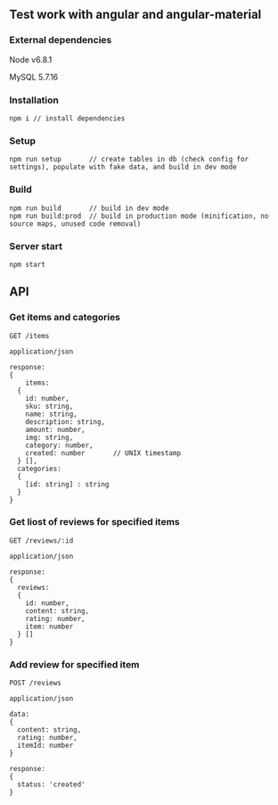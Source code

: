 ## Test work with angular and angular-material

### External dependencies
Node v6.8.1

MySQL 5.7.16

### Installation
```
npm i // install dependencies
```

### Setup
```
npm run setup       // create tables in db (check config for settings), populate with fake data, and build in dev mode
```

### Build
```
npm run build       // build in dev mode
npm run build:prod  // build in production mode (minification, no source maps, unused code removal)
```

### Server start
```
npm start
```


## API

### Get items and categories
```
GET /items

application/json

response:
{
	items:
  {
    id: number,
    sku: string,
    name: string,
    description: string,
    amount: number,
    img: string,
    category: number,
    created: number       // UNIX timestamp
  } [],
  categories:
  {
    [id: string] : string
  }
}
```

### Get liost of reviews for specified items
```
GET /reviews/:id

application/json

response:
{
  reviews:
  {
    id: number,
    content: string,
    rating: number,
    item: number
  } []
}
```

### Add review for specified item
```
POST /reviews

application/json

data:
{
  content: string,
  rating: number,
  itemId: number
}

response:
{
  status: 'created'
}
```